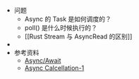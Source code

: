 - 问题
	- Async 的 Task 是如何调度的？
	- poll() 是什么时候执行的？
	- [[Rust Stream 与 AsyncRead 的区别]]
-
- 参考资料
	- [Async/Await](https://os.phil-opp.com/async-await/)
	- [Async Calcellation-1](https://blog.yoshuawuyts.com/async-cancellation-1/)